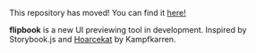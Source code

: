 This repository has moved!
You can find it [here!](https://github.com/vocksel/flipbook)

**flipbook** is a new UI previewing tool in development. Inspired by
Storybook.js and [Hoarcekat](https://github.com/kampfkarren/hoarcekat) by Kampfkarren.
